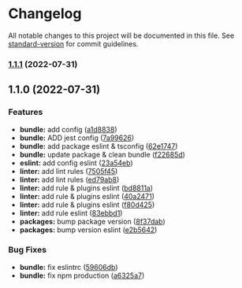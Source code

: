 # Changelog

All notable changes to this project will be documented in this file. See [standard-version](https://github.com/conventional-changelog/standard-version) for commit guidelines.

### [1.1.1](https://github.com///compare/v1.1.0...v1.1.1) (2022-07-31)

## 1.1.0 (2022-07-31)


### Features

* **bundle:** add config ([a1d8838](https://github.com///commit/a1d88388a1b90286ca38220a85538b0150eb9fba))
* **bundle:** ADD jest config ([7a99626](https://github.com///commit/7a996265069c6555bf643321d5bd1144edc7f529))
* **bundle:** add package eslint & tsconfig ([62e1747](https://github.com///commit/62e17476dab233c7c4354c69097e6d0d7b4c7b75))
* **bundle:** update package & clean bundle ([f22685d](https://github.com///commit/f22685d41febf5f02d0dad9c0dc6a8d52b3f8bd8))
* **eslint:** add config eslint ([23a54eb](https://github.com///commit/23a54ebfe706689b6e92a09c345e706ce9e4a31b))
* **linter:** add lint rules ([7505f45](https://github.com///commit/7505f45ac22be6b35b0833f812459f0343a31d14))
* **linter:** add lint rules ([ed79ab8](https://github.com///commit/ed79ab865e2ed79148e45ec2a52360238e4cf32d))
* **linter:** add rule & plugins eslint ([bd8811a](https://github.com///commit/bd8811a640a5a2c0e8a85a032e022d61dbff9ca7))
* **linter:** add rule & plugins eslint ([40a2471](https://github.com///commit/40a2471a0b292e51447bcaeeab4293c8d5640381))
* **linter:** add rule & plugins eslint ([f80d425](https://github.com///commit/f80d425ff10f231120e43f52ed1ddbcca370bcd1))
* **linter:** add rule eslint ([83ebbd1](https://github.com///commit/83ebbd1fb71f24015a8afc6e83987c9c1e8a8080))
* **packages:** bump package version ([8f37dab](https://github.com///commit/8f37dab795bd1fc0b222cfb00fcd52146ce78b2c))
* **packages:** bump version eslint ([e2b5642](https://github.com///commit/e2b5642cd045918bf3d084d30ef49ad9eb30df5f))


### Bug Fixes

* **bundle:** fix eslintrc ([59606db](https://github.com///commit/59606db18d3af2f2cdda6451e95344d4aef69258))
* **bundle:** fix npm production ([a6325a7](https://github.com///commit/a6325a78e6c0193f90a002503777cdc873f95bdc))
